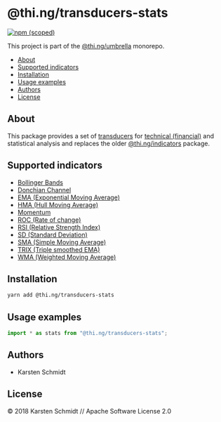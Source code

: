 # @thi.ng/transducers-stats

[![npm (scoped)](https://img.shields.io/npm/v/@thi.ng/transducers-stats.svg)](https://www.npmjs.com/package/@thi.ng/transducers-stats)

This project is part of the
[@thi.ng/umbrella](https://github.com/thi-ng/umbrella/) monorepo.

<!-- TOC depthFrom:2 depthTo:3 -->

- [About](#about)
- [Supported indicators](#supported-indicators)
- [Installation](#installation)
- [Usage examples](#usage-examples)
- [Authors](#authors)
- [License](#license)

<!-- /TOC -->

## About

This package provides a set of
[transducers](https://github.com/thi-ng/umbrella/tree/master/packages/transducers)
for [technical
(financial)](https://en.wikipedia.org/wiki/Technical_indicator) and
statistical analysis and replaces the older
[@thi.ng/indicators](https://github.com/thi-ng/indicators) package.

## Supported indicators

- [Bollinger Bands](./src/bollinger.ts)
- [Donchian Channel](./src/donchian.ts)
- [EMA (Exponential Moving Average)](./src/ema.ts)
- [HMA (Hull Moving Average)](./src/hma.ts)
- [Momentum](./src/momentum.ts)
- [ROC (Rate of change)](./src/roc.ts)
- [RSI (Relative Strength Index)](./src/rsi.ts)
- [SD (Standard Deviation)](./src/sd.ts)
- [SMA (Simple Moving Average)](./src/sma.ts)
- [TRIX (Triple smoothed EMA)](./src/trix.ts)
- [WMA (Weighted Moving Average)](./src/wma.ts)

## Installation

```bash
yarn add @thi.ng/transducers-stats
```

## Usage examples

```ts
import * as stats from "@thi.ng/transducers-stats";
```

## Authors

- Karsten Schmidt

## License

&copy; 2018 Karsten Schmidt // Apache Software License 2.0

